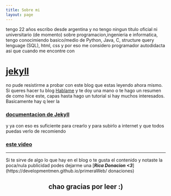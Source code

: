 ```yaml
---
title: Sobre mi
layout: page
---
```

tengo 22 años escribo desde argentina y no tengo ningun titulo oficial ni universitario (de momento) 	sobre programacion,ingenieria e informatica, tengo conocimiendo basico/medio de Python, Java, C, 
structure query lenguage (SQL), html, css y por eso me considero programador autodidacta asi que cuando me encontre con[<h1>jekyll</h1>](https://jekyllrb.com/)no pude resistirme a probar con este blog que estas leyendo ahora mismo.
<br>
Si queres hacer tu blog [Hablame](https://developmentmen.github.io/primeraWeb/contact) y te doy una mano o te hago un resumen de como hice este, capas hasta hago un tutorial si hay muchos interesados. Basicamente hay q leer la [<h3><b>documentacion de Jekyll</b></h3>](https://jekyllrb.com/docs/) y ya con eso es suficiente para crearlo y para subirlo a internet y que todos puedas verlo de recomiendo [<h3>este video</h3>](https://www.youtube.com/watch?v=fqFjuX4VZmU&list=PLLAZ4kZ9dFpOPV5C5Ay0pHaa0RJFhcmcB&index=19)
<hr>
Si te sirve de algo lo que hay en el blog o te gusta el contenido y notaste la poca/nula publicidad 
podes dejarme una [<b><em>Rica Donacion <3</em></b>](https://developmentmen.github.io/primeraWeb/
donaciones)
<h2 style="text-align: center;">chao gracias por leer :)</h2>